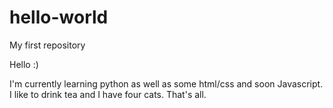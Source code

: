 # hello-world
My first repository

Hello :)

I'm currently learning python as well as some html/css and soon Javascript. 
I like to drink tea and I have four cats. 
That's all. 
